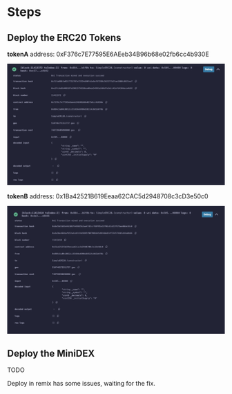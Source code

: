 # Steps

## Deploy the ERC20 Tokens

**tokenA** address: 0xF376c7E77595E6AEeb34B96b68e02fb6cc4b930E

![tokenA](./images/tokenA-deployed.png)

**tokenB** address: 0x1Ba42521B619Eeaa62CAC5d2948708c3cD3e50c0

![tokenB](./images/tokenB-deployed.png)

## Deploy the MiniDEX

TODO

Deploy in remix has some issues, waiting for the fix.
